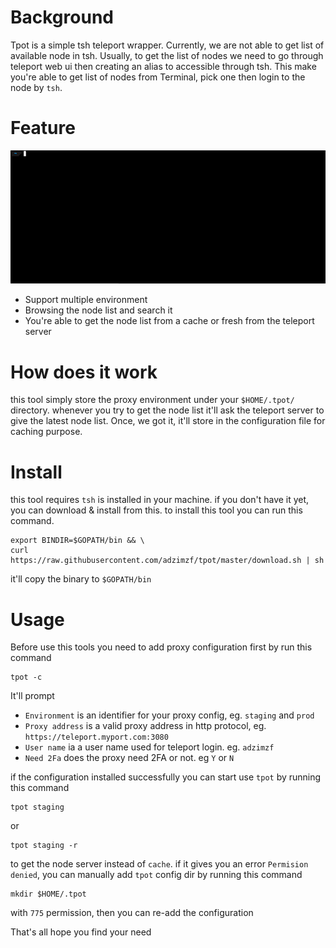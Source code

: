 # Background
Tpot is a simple tsh teleport wrapper. Currently, we are not able to get list of available node in tsh. Usually, to get the
list of nodes we need to go through teleport web ui then creating an alias to accessible through tsh. This make you're able to
get list of nodes from Terminal, pick one then login to the node by `tsh`.

# Feature
![](tpot.gif)
- Support multiple environment
- Browsing the node list and search it
- You're able to get the node list from a cache or fresh from the teleport server

# How does it work
this tool simply store the proxy environment under your `$HOME/.tpot/` directory.
whenever you try to get the node list it'll ask the teleport server to give the latest node list. Once, we got it, it'll store
 in the configuration file for caching purpose.

# Install
this tool requires `tsh` is installed in your machine.
if you don't have it yet, you can download & install from this.
to install this tool you can run this command.
```shell script
export BINDIR=$GOPATH/bin && \
curl  https://raw.githubusercontent.com/adzimzf/tpot/master/download.sh | sh
```

it'll copy the binary to `$GOPATH/bin`

# Usage
Before use this tools you need to add proxy configuration first by run this command
```shell script
tpot -c
```
It'll prompt 
- `Environment` is an identifier for your proxy config, eg. `staging` and `prod`
- `Proxy address` is a valid proxy address in http protocol, eg. `https://teleport.myport.com:3080`
- `User name` ia a user name used for teleport login. eg. `adzimzf`
- `Need 2Fa` does the proxy need 2FA or not. eg `Y` or `N`

if the configuration installed successfully you can start use `tpot` by running this command
```shell script
tpot staging
```
or 
```shell script
tpot staging -r
```
to get the node server instead of `cache`. if it gives you an error `Permision denied`, you can manually add `tpot` config dir by running this command
```shell script
mkdir $HOME/.tpot
```
with `775` permission, then you can re-add the configuration



That's all hope you find your need

